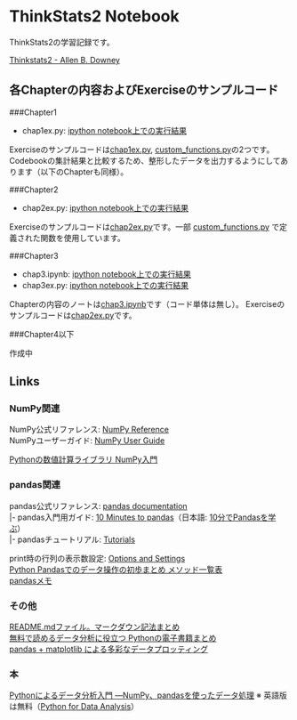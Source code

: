 # ThinkStats2 Notebook
ThinkStats2の学習記録です。  

[Thinkstats2 - Allen B. Downey](http://greenteapress.com/thinkstats2/)  

## 各Chapterの内容およびExerciseのサンプルコード

###Chapter1

* chap1ex.py: [ipython notebook上での実行結果](https://github.com/myuuuuun/ThinkStats2-Notebook/blob/master/chap1ex.ipynb)

Exerciseのサンプルコードは[chap1ex.py](https://github.com/myuuuuun/ThinkStats2-Notebook/blob/master/chap1ex.py), 
[custom_functions.py](https://github.com/myuuuuun/ThinkStats2-Notebook/blob/master/custom_functions.py)の2つです。  
Codebookの集計結果と比較するため、整形したデータを出力するようにしてあります（以下のChapterも同様）。


###Chapter2

* chap2ex.py: [ipython notebook上での実行結果](https://github.com/myuuuuun/ThinkStats2-Notebook/blob/master/chap2ex.ipynb)

Exerciseのサンプルコードは[chap2ex.py](https://github.com/myuuuuun/ThinkStats2-Notebook/blob/master/chap2ex.py)です。一部 [custom_functions.py](https://github.com/myuuuuun/ThinkStats2-Notebook/blob/master/custom_functions.py) で定義された関数を使用しています。  


###Chapter3

* chap3.ipynb: [ipython notebook上での実行結果](https://github.com/myuuuuun/ThinkStats2-Notebook/blob/master/chap3.ipynb)
* chap3ex.py: [ipython notebook上での実行結果](https://github.com/myuuuuun/ThinkStats2-Notebook/blob/master/chap3ex.ipynb)

Chapterの内容のノートは[chap3.ipynb](https://github.com/myuuuuun/ThinkStats2-Notebook/blob/master/chap3.ipynb)です（コード単体は無し）。
Exerciseのサンプルコードは[chap2ex.py](https://github.com/myuuuuun/ThinkStats2-Notebook/blob/master/chap3ex.py)です。

###Chapter4以下

作成中


## Links

### NumPy関連
NumPy公式リファレンス: [NumPy Reference](http://docs.scipy.org/doc/numpy/reference/)  
NumPyユーザーガイド: [NumPy User Guide](http://docs.scipy.org/doc/numpy/user/)  

[Pythonの数値計算ライブラリ NumPy入門](http://rest-term.com/archives/2999/)  

### pandas関連  

pandas公式リファレンス: [pandas documentation](http://pandas.pydata.org/pandas-docs/stable/index.html)  
|- pandas入門用ガイド: [10 Minutes to pandas](http://pandas.pydata.org/pandas-docs/stable/10min.html)（日本語: [10分でPandasを学ぶ](http://qiita.com/tkazusa/items/23bc0142bf277d397260)）  
|- pandasチュートリアル: [Tutorials](http://pandas.pydata.org/pandas-docs/stable/tutorials.html)  
  
print時の行列の表示数設定: [Options and Settings](http://pandas.pydata.org/pandas-docs/stable/options.html)  
[Python Pandasでのデータ操作の初歩まとめ メソッド一覧表](http://qiita.com/hik0107/items/d991cc44c2d1778bb82e)  
[pandasメモ](http://qiita.com/airtoxin/items/d66a22c5c7074e23be17)  

### その他

[README.mdファイル。マークダウン記法まとめ](http://codechord.com/2012/01/readme-markdown/)  
[無料で読めるデータ分析に役立つ Pythonの電子書籍まとめ](http://qiita.com/ynakayama/items/8ed2854bcc3c3633345b)  
[pandas + matplotlib による多彩なデータプロッティング](http://qiita.com/ynakayama/items/68eff3cb146181329b48)  


### 本

[Pythonによるデータ分析入門 ―NumPy、pandasを使ったデータ処理](http://www.amazon.co.jp/dp/4873116554/)
※ 英語版は無料（[Python for Data Analysis](http://it-ebooks.info/book/1041/)）

